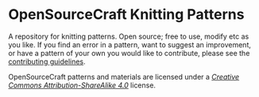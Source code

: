 OpenSourceCraft Knitting Patterns
=================================

A repository for knitting patterns.  Open source; free to use, modify etc as you like.  If you find an error in a pattern, want to suggest an improvement, or have a pattern of your own you would like to contribute, please see the [contributing guidelines](http://github/opensourcecraft/knitting-patterns/CONTRIBUTE.md).

OpenSourceCraft patterns and materials are licensed under a *[Creative Commons Attribution-ShareAlike 4.0](http://creativecommons.org/licenses/by-sa/4.0/)* license. 
